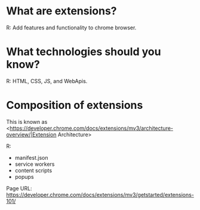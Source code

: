 # What are extensions?

R: Add features and functionality to chrome browser.

# What technologies should you know?

R: HTML, CSS, JS, and WebApis.

# Composition of extensions

This is known as <https://developer.chrome.com/docs/extensions/mv3/architecture-overview/|Extension Architecture>

R:

- manifest.json
- service workers
- content scripts
- popups

Page URL: https://developer.chrome.com/docs/extensions/mv3/getstarted/extensions-101/
